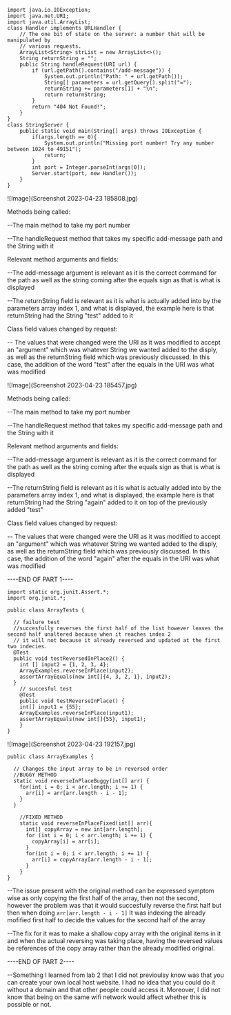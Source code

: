     import java.io.IOException;
    import java.net.URI;
    import java.util.ArrayList;
    class Handler implements URLHandler {
        // The one bit of state on the server: a number that will be manipulated by
        // various requests.
        ArrayList<String> strList = new ArrayList<>();
        String returnString = "";
        public String handleRequest(URI url) {
            if (url.getPath().contains("/add-message")) {
                System.out.println("Path: " + url.getPath());
                String[] parameters = url.getQuery().split("=");
                returnString += parameters[1] + "\n";
                return returnString;
            }
            return "404 Not Found!";
        }
    }
    class StringServer {
        public static void main(String[] args) throws IOException {
            if(args.length == 0){
                System.out.println("Missing port number! Try any number between 1024 to 49151");
                return;
            }
            int port = Integer.parseInt(args[0]);
            Server.start(port, new Handler());
        }
    }

![Image](Screenshot 2023-04-23 185808.jpg)

Methods being called:

--The main method to take my port number

--The handleRequest method that takes my specific add-message path and the String with it

Relevant method arguments and fields:

--The add-message argument is relevant as it is the correct command for the path as well as the string coming after the equals sign as that is what is displayed

--The returnString field is relevant as it is what is actually added into by the parameters array index 1, and what is displayed, the example here is that returnString had the String "test" added to it

Class field values changed by request:

-- The values that were changed were the URI as it was modified to accept an "argument" which was whatever String we wanted added to the disply, as well as the returnString field which was previously discussed.  In this case, the addition of the word "test" after the equals in the URI was what was modified

![Image](Screenshot 2023-04-23 185457.jpg)

Methods being called:

--The main method to take my port number

--The handleRequest method that takes my specific add-message path and the String with it

Relevant method arguments and fields:

--The add-message argument is relevant as it is the correct command for the path as well as the string coming after the equals sign as that is what is displayed

--The returnString field is relevant as it is what is actually added into by the parameters array index 1, and what is displayed, the example here is that returnString had the String "again" added to it on top of the previously added "test"

Class field values changed by request:

-- The values that were changed were the URI as it was modified to accept an "argument" which was whatever String we wanted added to the disply, as well as the returnString field which was previously discussed. In this case, the addition of the word "again" after the equals in the URI was what was modified


----END OF PART 1----


    import static org.junit.Assert.*;
    import org.junit.*;

    public class ArrayTests {

      // failure test
      //succesfully reverses the first half of the list however leaves the second half unaltered because when it reaches index 2
      // it will not because it already reversed and updated at the first two indecies.  
      @Test
      public void testReversedInPlace2() {
        int [] input2 = {1, 2, 3, 4};
        ArrayExamples.reverseInPlace(input2);
        assertArrayEquals(new int[]{4, 3, 2, 1}, input2);
      }
        // succesful test
        @Test 
        public void testReverseInPlace() {
        int[] input1 = {55};
        ArrayExamples.reverseInPlace(input1);
        assertArrayEquals(new int[]{55}, input1);
        }
    }
    
![Image](Screenshot 2023-04-23 192157.jpg)
    
    public class ArrayExamples {

      // Changes the input array to be in reversed order
      //BUGGY METHOD
      static void reverseInPlaceBuggy(int[] arr) {
        for(int i = 0; i < arr.length; i += 1) {
          arr[i] = arr[arr.length - i - 1];
        }
      }

        //FIXED METHOD
        static void reverseInPlaceFixed(int[] arr){
          int[] copyArray = new int[arr.length];
          for (int i = 0; i < arr.length; i += 1) {
            copyArray[i] = arr[i];
          }
          for(int i = 0; i < arr.length; i += 1) {
            arr[i] = copyArray[arr.length - i - 1];
          }
        }
    }
--The issue present with the original method can be expressed symptom wise as only copying the first half of the array, then not the second, however the problem was that it would succesfully reverse the first half but then when doing `arr[arr.length - i - 1]` It was indexing the already mofified first half to decide the values for the second half of the array

--The fix for it was to make a shallow copy array with the original items in it and when the actual reversing was taking place, having the reversed values be references of the copy array rather than the already modified original.


----END OF PART 2----

--Something I learned from lab 2 that I did not previoulsy know was that you can create your own local host website.  I had no idea that you could do it without a domain and that other people could access it.  Moreover, I did not know that being on the same wifi network would affect whether this is possible or not.
